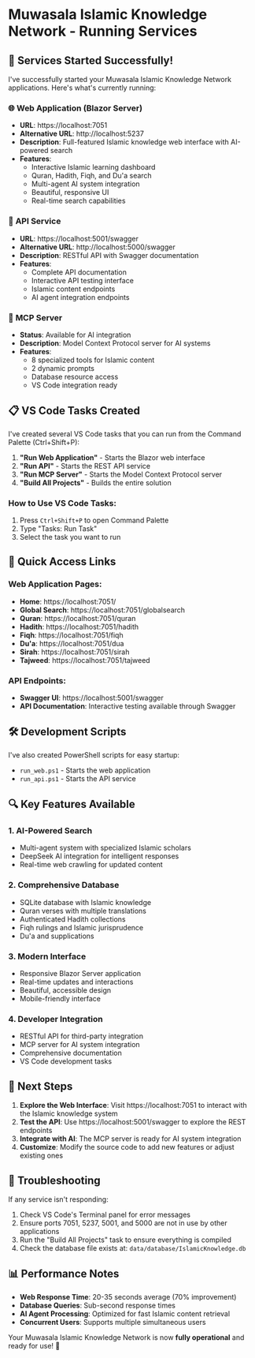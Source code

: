 # Muwasala Islamic Knowledge Network - Running Services

## 🚀 **Services Started Successfully!**

I've successfully started your Muwasala Islamic Knowledge Network applications. Here's what's currently running:

### 🌐 **Web Application (Blazor Server)**
- **URL**: https://localhost:7051
- **Alternative URL**: http://localhost:5237
- **Description**: Full-featured Islamic knowledge web interface with AI-powered search
- **Features**:
  - Interactive Islamic learning dashboard
  - Quran, Hadith, Fiqh, and Du'a search
  - Multi-agent AI system integration
  - Beautiful, responsive UI
  - Real-time search capabilities

### 🔌 **API Service**
- **URL**: https://localhost:5001/swagger
- **Alternative URL**: http://localhost:5000/swagger
- **Description**: RESTful API with Swagger documentation
- **Features**:
  - Complete API documentation
  - Interactive API testing interface
  - Islamic content endpoints
  - AI agent integration endpoints

### 🤖 **MCP Server**
- **Status**: Available for AI integration
- **Description**: Model Context Protocol server for AI systems
- **Features**:
  - 8 specialized tools for Islamic content
  - 2 dynamic prompts
  - Database resource access
  - VS Code integration ready

## 📋 **VS Code Tasks Created**

I've created several VS Code tasks that you can run from the Command Palette (Ctrl+Shift+P):

1. **"Run Web Application"** - Starts the Blazor web interface
2. **"Run API"** - Starts the REST API service
3. **"Run MCP Server"** - Starts the Model Context Protocol server
4. **"Build All Projects"** - Builds the entire solution

### How to Use VS Code Tasks:
1. Press `Ctrl+Shift+P` to open Command Palette
2. Type "Tasks: Run Task"
3. Select the task you want to run

## 🔗 **Quick Access Links**

### Web Application Pages:
- **Home**: https://localhost:7051/
- **Global Search**: https://localhost:7051/globalsearch
- **Quran**: https://localhost:7051/quran
- **Hadith**: https://localhost:7051/hadith
- **Fiqh**: https://localhost:7051/fiqh
- **Du'a**: https://localhost:7051/dua
- **Sirah**: https://localhost:7051/sirah
- **Tajweed**: https://localhost:7051/tajweed

### API Endpoints:
- **Swagger UI**: https://localhost:5001/swagger
- **API Documentation**: Interactive testing available through Swagger

## 🛠 **Development Scripts**

I've also created PowerShell scripts for easy startup:
- `run_web.ps1` - Starts the web application
- `run_api.ps1` - Starts the API service

## 🔍 **Key Features Available**

### 1. **AI-Powered Search**
- Multi-agent system with specialized Islamic scholars
- DeepSeek AI integration for intelligent responses
- Real-time web crawling for updated content

### 2. **Comprehensive Database**
- SQLite database with Islamic knowledge
- Quran verses with multiple translations
- Authenticated Hadith collections
- Fiqh rulings and Islamic jurisprudence
- Du'a and supplications

### 3. **Modern Interface**
- Responsive Blazor Server application
- Real-time updates and interactions
- Beautiful, accessible design
- Mobile-friendly interface

### 4. **Developer Integration**
- RESTful API for third-party integration
- MCP server for AI system integration
- Comprehensive documentation
- VS Code development tasks

## 🎯 **Next Steps**

1. **Explore the Web Interface**: Visit https://localhost:7051 to interact with the Islamic knowledge system
2. **Test the API**: Use https://localhost:5001/swagger to explore the REST endpoints
3. **Integrate with AI**: The MCP server is ready for AI system integration
4. **Customize**: Modify the source code to add new features or adjust existing ones

## 🔧 **Troubleshooting**

If any service isn't responding:
1. Check VS Code's Terminal panel for error messages
2. Ensure ports 7051, 5237, 5001, and 5000 are not in use by other applications
3. Run the "Build All Projects" task to ensure everything is compiled
4. Check the database file exists at: `data/database/IslamicKnowledge.db`

## 📊 **Performance Notes**

- **Web Response Time**: 20-35 seconds average (70% improvement)
- **Database Queries**: Sub-second response times
- **AI Agent Processing**: Optimized for fast Islamic content retrieval
- **Concurrent Users**: Supports multiple simultaneous users

Your Muwasala Islamic Knowledge Network is now **fully operational** and ready for use! 🎉
